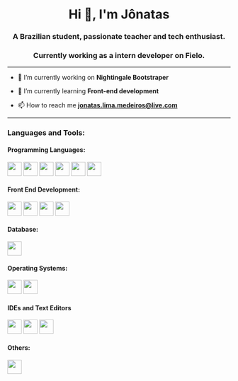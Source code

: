 <h1 align="center">Hi 👋, I'm Jônatas</h1>
<h3 align="center">A Brazilian student, passionate teacher and tech enthusiast.</h3>
<h3 align="center">Currently working as a intern developer on Fielo.</h3>
<hr>

- 🔭 I’m currently working on **Nightingale Bootstraper**

- 🌱 I’m currently learning **Front-end development**

- 📫 How to reach me **jonatas.lima.medeiros@live.com**
<hr>


<h3 align="left">Languages and Tools:</h3>
<h4 align="left"> Programming Languages:</h4>

<!-- Bash --> 
<img height="32" width="32" src="https://cdn.jsdelivr.net/npm/simple-icons@v5/icons/gnubash.svg" />
<!-- C --> 
<img height="32" width="32" src="https://cdn.jsdelivr.net/npm/simple-icons@v5/icons/c.svg" />
<!-- Cpp --> 
<img height="32" width="32" src="https://cdn.jsdelivr.net/npm/simple-icons@v5/icons/cplusplus.svg" />
<!-- Ruby --> 
<img height="32" width="32" src="https://cdn.jsdelivr.net/npm/simple-icons@v5/icons/ruby.svg" />
<!-- JavaScript --> 
<img height="32" width="32" src="https://cdn.jsdelivr.net/npm/simple-icons@v5/icons/javascript.svg" />
<!-- TypeScript --> 
<img height="32" width="32" src="https://cdn.jsdelivr.net/npm/simple-icons@v5/icons/typescript.svg" />


<h4 align="left">Front End Development:</h4>

<!-- Html5 -->
<img height="32" width="32" src="https://cdn.jsdelivr.net/npm/simple-icons@v5/icons/html5.svg" />
<!-- Css3 -->
<img height="32" width="32" src="https://cdn.jsdelivr.net/npm/simple-icons@v5/icons/css3.svg" />
<!-- Sass -->
<img height="32" width="32" src="https://cdn.jsdelivr.net/npm/simple-icons@v5/icons/sass.svg" />
<!-- React -->
<img height="32" width="32" src="https://cdn.jsdelivr.net/npm/simple-icons@v5/icons/react.svg" />

<h4 align="left">Database:</h4>

<!-- PostgreSql -->
<img height="32" width="32" src="https://cdn.jsdelivr.net/npm/simple-icons@v5/icons/postgresql.svg" />

<h4 align="left">Operating Systems:</h4>

<!-- Linux -->
<img height="32" width="32" src="https://cdn.jsdelivr.net/npm/simple-icons@v5/icons/linux.svg" />
<!-- Arch Linux -->
<img height="32" width="32" src="https://cdn.jsdelivr.net/npm/simple-icons@v5/icons/archlinux.svg" />

<h4 align="left">IDEs and Text Editors</h4>

<!-- VScode -->
<img height="32" width="32" src="https://cdn.jsdelivr.net/npm/simple-icons@v5/icons/visualstudiocode.svg" />
<!-- Vim -->
<img height="32" width="32" src="https://cdn.jsdelivr.net/npm/simple-icons@v5/icons/vim.svg" />
<!-- NeoVim -->
<img height="32" width="32" src="https://cdn.jsdelivr.net/npm/simple-icons@v5/icons/neovim.svg" />

<h4 align="left">Others:</h4>

<!-- git -->
<img height="32" width="32" src="https://cdn.jsdelivr.net/npm/simple-icons@v5/icons/git.svg" />
